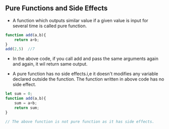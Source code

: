 ## Pure Functions and Side Effects

- A function which outputs similar value if a given value is input for several time is called pure function.
  
```js
function add(a,b){
    return a+b;
}
add(2,5)  //7
```

- In the above code, if you call add and pass the same arguments again and again, it wil return same output.
  
- A pure function has no side effects.i,e it doesn't modifies any variable declared outside the function.
  The function written in above code has no side effect.

```js
let sum = 0;
function add(a,b){
    sum = a+b;
    return sum;
}

// The above function is not pure function as it has side effects.
```